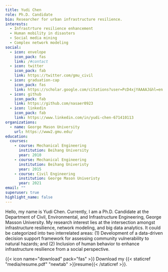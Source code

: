 ```yaml
---
title: Yudi Chen
role: Ph.D. Candidate
bio: Researcher for urban infrastructure resilience.
interests:
  - Infrastrture resilience enhancement
  - Human mobility in disasters
  - Social media mining
  - Complex network modeling
social:
  - icon: envelope
    icon_pack: fas
    link: /#contact
  - icon: twitter
    icon_pack: fab
    link: https://twitter.com/gmu_civil
  - icon: graduation-cap
    icon_pack: fas
    link: https://scholar.google.com/citations?user=PcD4xjYAAAAJ&hl=en
  - icon: github
    icon_pack: fab
    link: https://github.com/nasaer0923
  - icon: linkedin
    icon_pack: fab
    link: https://www.linkedin.com/in/yudi-chen-671410113
organizations:
  - name: George Mason University
    url: https://www2.gmu.edu/
education:
  courses:
    - course: Mechanical Engineering
      institution: Beihang University
      year: 2010
    - course: Mechanical Engineering
      institution: Beihang Univeristy
      year: 2015
    - course: Civil Engineering
      institution: George Mason Univeristy
      year: 2021
email: ""
superuser: true
highlight_name: false
---
```

Hello, my name is Yudi Chen. Currently, I am a Ph.D. Candidate at the Department of Civil, Environmental, and Infrastructure Engineering, George Masson University. My research interest lies at the intersection amongst infrastructure resilience, network modeling, and big data analytics. It could be categorized into two interrelated areas: (1) Development of a data-driven decision support framework for assessing community vulnerability to natural hazards; and (2) Inclusion of human behavior to enhance infrastructure resilience from a social perspective.

{{< icon name="download" pack="fas" >}} Download my {{< staticref "media/resume.pdf" "newtab" >}}resume{{< /staticref >}}.
